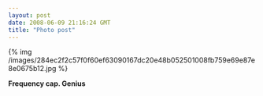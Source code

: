 ```yaml
---
layout: post
date: 2008-06-09 21:16:24 GMT
title: "Photo post"
---
```

{% img /images/284ec2f2c57f0f60ef63090167dc20e48b052501008fb759e69e87e8e0675b12.jpg %}

<b>Frequency cap. Genius</b>